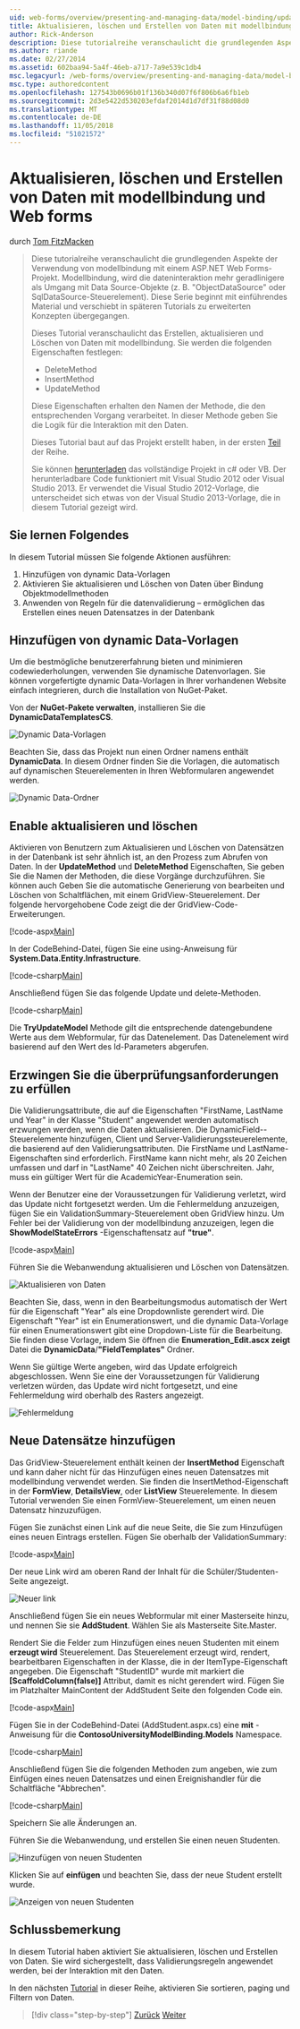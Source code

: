 ```yaml
---
uid: web-forms/overview/presenting-and-managing-data/model-binding/updating-deleting-and-creating-data
title: Aktualisieren, löschen und Erstellen von Daten mit modellbindung und Web Forms | Microsoft-Dokumentation
author: Rick-Anderson
description: Diese tutorialreihe veranschaulicht die grundlegenden Aspekte der Verwendung von modellbindung mit einem ASP.NET Web Forms-Projekt. Modellbindung macht die dateninteraktion Weitere gerade-...
ms.author: riande
ms.date: 02/27/2014
ms.assetid: 602baa94-5a4f-46eb-a717-7a9e539c1db4
msc.legacyurl: /web-forms/overview/presenting-and-managing-data/model-binding/updating-deleting-and-creating-data
msc.type: authoredcontent
ms.openlocfilehash: 127543b0696b01f136b340d07f6f806b6a6fb1eb
ms.sourcegitcommit: 2d3e5422d530203efdaf2014d1d7df31f88d08d0
ms.translationtype: MT
ms.contentlocale: de-DE
ms.lasthandoff: 11/05/2018
ms.locfileid: "51021572"
---
```

<a name="updating-deleting-and-creating-data-with-model-binding-and-web-forms"></a>Aktualisieren, löschen und Erstellen von Daten mit modellbindung und Web forms
====================
durch [Tom FitzMacken](https://github.com/tfitzmac)

> Diese tutorialreihe veranschaulicht die grundlegenden Aspekte der Verwendung von modellbindung mit einem ASP.NET Web Forms-Projekt. Modellbindung, wird die dateninteraktion mehr geradlinigere als Umgang mit Data Source-Objekte (z. B. "ObjectDataSource" oder SqlDataSource-Steuerelement). Diese Serie beginnt mit einführendes Material und verschiebt in späteren Tutorials zu erweiterten Konzepten übergegangen.
> 
> Dieses Tutorial veranschaulicht das Erstellen, aktualisieren und Löschen von Daten mit modellbindung. Sie werden die folgenden Eigenschaften festlegen:
> 
> - DeleteMethod
> - InsertMethod
> - UpdateMethod
> 
> Diese Eigenschaften erhalten den Namen der Methode, die den entsprechenden Vorgang verarbeitet. In dieser Methode geben Sie die Logik für die Interaktion mit den Daten.
> 
> Dieses Tutorial baut auf das Projekt erstellt haben, in der ersten [Teil](retrieving-data.md) der Reihe.
> 
> Sie können [herunterladen](https://go.microsoft.com/fwlink/?LinkId=286116) das vollständige Projekt in c# oder VB. Der herunterladbare Code funktioniert mit Visual Studio 2012 oder Visual Studio 2013. Er verwendet die Visual Studio 2012-Vorlage, die unterscheidet sich etwas von der Visual Studio 2013-Vorlage, die in diesem Tutorial gezeigt wird.


## <a name="what-youll-build"></a>Sie lernen Folgendes

In diesem Tutorial müssen Sie folgende Aktionen ausführen:

1. Hinzufügen von dynamic Data-Vorlagen
2. Aktivieren Sie aktualisieren und Löschen von Daten über Bindung Objektmodellmethoden
3. Anwenden von Regeln für die datenvalidierung – ermöglichen das Erstellen eines neuen Datensatzes in der Datenbank

## <a name="add-dynamic-data-templates"></a>Hinzufügen von dynamic Data-Vorlagen

Um die bestmögliche benutzererfahrung bieten und minimieren codewiederholungen, verwenden Sie dynamische Datenvorlagen. Sie können vorgefertigte dynamic Data-Vorlagen in Ihrer vorhandenen Website einfach integrieren, durch die Installation von NuGet-Paket.

Von der **NuGet-Pakete verwalten**, installieren Sie die **DynamicDataTemplatesCS**.

![Dynamic Data-Vorlagen](updating-deleting-and-creating-data/_static/image1.png)

Beachten Sie, dass das Projekt nun einen Ordner namens enthält **DynamicData**. In diesem Ordner finden Sie die Vorlagen, die automatisch auf dynamischen Steuerelementen in Ihren Webformularen angewendet werden.

![Dynamic Data-Ordner](updating-deleting-and-creating-data/_static/image2.png)

## <a name="enable-updating-and-deleting"></a>Enable aktualisieren und löschen

Aktivieren von Benutzern zum Aktualisieren und Löschen von Datensätzen in der Datenbank ist sehr ähnlich ist, an den Prozess zum Abrufen von Daten. In der **UpdateMethod** und **DeleteMethod** Eigenschaften, Sie geben Sie die Namen der Methoden, die diese Vorgänge durchzuführen. Sie können auch Geben Sie die automatische Generierung von bearbeiten und Löschen von Schaltflächen, mit einem GridView-Steuerelement. Der folgende hervorgehobene Code zeigt die der GridView-Code-Erweiterungen.

[!code-aspx[Main](updating-deleting-and-creating-data/samples/sample1.aspx?highlight=4-5)]

In der CodeBehind-Datei, fügen Sie eine using-Anweisung für **System.Data.Entity.Infrastructure**.

[!code-csharp[Main](updating-deleting-and-creating-data/samples/sample2.cs)]

Anschließend fügen Sie das folgende Update und delete-Methoden.

[!code-csharp[Main](updating-deleting-and-creating-data/samples/sample3.cs)]

Die **TryUpdateModel** Methode gilt die entsprechende datengebundene Werte aus dem Webformular, für das Datenelement. Das Datenelement wird basierend auf den Wert des Id-Parameters abgerufen.

## <a name="enforce-validation-requirements"></a>Erzwingen Sie die überprüfungsanforderungen zu erfüllen

Die Validierungsattribute, die auf die Eigenschaften "FirstName, LastName und Year" in der Klasse "Student" angewendet werden automatisch erzwungen werden, wenn die Daten aktualisieren. Die DynamicField--Steuerelemente hinzufügen, Client und Server-Validierungssteuerelemente, die basierend auf den Validierungsattributen. Die FirstName und LastName-Eigenschaften sind erforderlich. FirstName kann nicht mehr, als 20 Zeichen umfassen und darf in "LastName" 40 Zeichen nicht überschreiten. Jahr, muss ein gültiger Wert für die AcademicYear-Enumeration sein.

Wenn der Benutzer eine der Voraussetzungen für Validierung verletzt, wird das Update nicht fortgesetzt werden. Um die Fehlermeldung anzuzeigen, fügen Sie ein ValidationSummary-Steuerelement oben GridView hinzu. Um Fehler bei der Validierung von der modellbindung anzuzeigen, legen die **ShowModelStateErrors** -Eigenschaftensatz auf **"true"**. 

[!code-aspx[Main](updating-deleting-and-creating-data/samples/sample4.aspx)]

Führen Sie die Webanwendung aktualisieren und Löschen von Datensätzen.

![Aktualisieren von Daten](updating-deleting-and-creating-data/_static/image3.png)

Beachten Sie, dass, wenn in den Bearbeitungsmodus automatisch der Wert für die Eigenschaft "Year" als eine Dropdownliste gerendert wird. Die Eigenschaft "Year" ist ein Enumerationswert, und die dynamic Data-Vorlage für einen Enumerationswert gibt eine Dropdown-Liste für die Bearbeitung. Sie finden diese Vorlage, indem Sie öffnen die **Enumeration\_Edit.ascx zeigt** Datei die **DynamicData**/**"FieldTemplates"** Ordner.

Wenn Sie gültige Werte angeben, wird das Update erfolgreich abgeschlossen. Wenn Sie eine der Voraussetzungen für Validierung verletzen würden, das Update wird nicht fortgesetzt, und eine Fehlermeldung wird oberhalb des Rasters angezeigt.

![Fehlermeldung](updating-deleting-and-creating-data/_static/image4.png)

## <a name="add-new-records"></a>Neue Datensätze hinzufügen

Das GridView-Steuerelement enthält keinen der **InsertMethod** Eigenschaft und kann daher nicht für das Hinzufügen eines neuen Datensatzes mit modellbindung verwendet werden. Sie finden die InsertMethod-Eigenschaft in der **FormView**, **DetailsView**, oder **ListView** Steuerelemente. In diesem Tutorial verwenden Sie einen FormView-Steuerelement, um einen neuen Datensatz hinzuzufügen.

Fügen Sie zunächst einen Link auf die neue Seite, die Sie zum Hinzufügen eines neuen Eintrags erstellen. Fügen Sie oberhalb der ValidationSummary:

[!code-aspx[Main](updating-deleting-and-creating-data/samples/sample5.aspx)]

Der neue Link wird am oberen Rand der Inhalt für die Schüler/Studenten-Seite angezeigt.

![Neuer link](updating-deleting-and-creating-data/_static/image5.png)

Anschließend fügen Sie ein neues Webformular mit einer Masterseite hinzu, und nennen Sie sie **AddStudent**. Wählen Sie als Masterseite Site.Master.

Rendert Sie die Felder zum Hinzufügen eines neuen Studenten mit einem **erzeugt wird** Steuerelement. Das Steuerelement erzeugt wird, rendert, bearbeitbaren Eigenschaften in der Klasse, die in der ItemType-Eigenschaft angegeben. Die Eigenschaft "StudentID" wurde mit markiert die **[ScaffoldColumn(false)]** Attribut, damit es nicht gerendert wird. Fügen Sie im Platzhalter MainContent der AddStudent Seite den folgenden Code ein.

[!code-aspx[Main](updating-deleting-and-creating-data/samples/sample6.aspx)]

Fügen Sie in der CodeBehind-Datei (AddStudent.aspx.cs) eine **mit** -Anweisung für die **ContosoUniversityModelBinding.Models** Namespace.

[!code-csharp[Main](updating-deleting-and-creating-data/samples/sample7.cs)]

Anschließend fügen Sie die folgenden Methoden zum angeben, wie zum Einfügen eines neuen Datensatzes und einen Ereignishandler für die Schaltfläche "Abbrechen".

[!code-csharp[Main](updating-deleting-and-creating-data/samples/sample8.cs)]

Speichern Sie alle Änderungen an.

Führen Sie die Webanwendung, und erstellen Sie einen neuen Studenten.

![Hinzufügen von neuen Studenten](updating-deleting-and-creating-data/_static/image6.png)

Klicken Sie auf **einfügen** und beachten Sie, dass der neue Student erstellt wurde.

![Anzeigen von neuen Studenten](updating-deleting-and-creating-data/_static/image7.png)

## <a name="conclusion"></a>Schlussbemerkung

In diesem Tutorial haben aktiviert Sie aktualisieren, löschen und Erstellen von Daten. Sie wird sichergestellt, dass Validierungsregeln angewendet werden, bei der Interaktion mit den Daten.

In den nächsten [Tutorial](sorting-paging-and-filtering-data.md) in dieser Reihe, aktivieren Sie sortieren, paging und Filtern von Daten.

> [!div class="step-by-step"]
> [Zurück](retrieving-data.md)
> [Weiter](sorting-paging-and-filtering-data.md)

